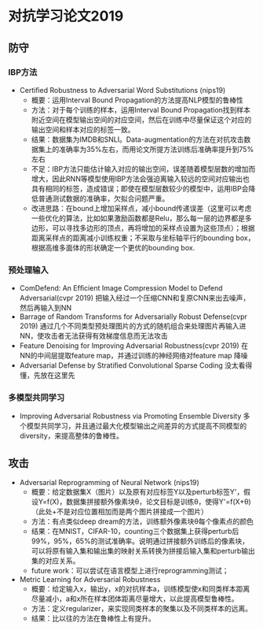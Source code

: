 # 对抗学习论文2019
## 防守
### IBP方法
- Certiﬁed Robustness to Adversarial Word Substitutions (nips19)
   - 概要：运用Interval Bound Propagation的方法提高NLP模型的鲁棒性
   - 方法：对于每个训练的样本，运用Interval Bound Propagation找到样本附近空间在模型输出空间的对应空间，然后在训练中尽量保证这个对应的输出空间和样本对应的标签一致。
   - 结果：数据集为IMDB和SNLI。Data-augmentation的方法在对抗攻击数据集上的准确率为35%左右，而用论文所提方法训练后准确率提升到75%左右
   - 不足：IBP方法只能估计输入对应的输出空间，误差随着模型层数的增加而增大，因此RNN等模型使用IBP方法会强迫离输入较远的空间对应输出也具有相同的标签，造成错误；即使在模型层数较少的模型中，运用IBP会降低普通测试数据的准确率，欠拟合问题严重。
   - 改进思路：在bound上增加采样点，减小bound传递误差（这里可以考虑一些优化的算法，比如如果激励函数都是Relu，那么每一层的边界都是多边形，可以寻找多边形的顶点，再将增加的采样点设置为这些顶点）；根据距离采样点的距离减小训练权重；不采取与坐标轴平行的bounding box，根据高维多面体的形状确定一个更优的bounding box.
### 预处理输入
- ComDefend: An Efﬁcient Image Compression Model to Defend Adversarial(cvpr 2019)
把输入经过一个压缩CNN和复原CNN来出去噪声，然后再输入到NN
- Barrage of Random Transforms for Adversarially Robust Defense(cvpr 2019)
通过几个不同类型预处理图片的方式的随机组合来处理图片再输入进NN，使攻击者无法获得有效梯度信息而无法攻击
- Feature Denoising for Improving Adversarial Robustness(cvpr 2019)
在NN的中间层提取feature map，并通过训练的神经网络对feature map 降噪
- Adversarial Defense by Stratiﬁed Convolutional Sparse Coding
没太看得懂，先放在这里先
### 多模型共同学习
- Improving Adversarial Robustness via Promoting Ensemble Diversity
多个模型共同学习，并且通过最大化模型输出之间差异的方式提高不同模型的diversity，来提高整体的鲁棒性。
## 攻击
- Adversarial Reprogramming of Neural Network (nips19)
   - 概要：给定数据集X（图片）以及原有对应标签Y以及perturb标签Y'，假设Y=f(X)，数据集拼接额外像素块θ，论文目标是训练θ，使得Y'=f(X+θ)（此处+不是对应位置相加而是两个图片拼接成一个图片）
   - 方法：有点类似deep dream的方法，训练额外像素块θ每个像素点的颜色
   - 结果：在MNIST，CIFAR-10，counting三个数据集上获得perturb后99%，95%，65%的测试准确率。说明通过拼接额外训练后的像素块，可以将原有输入集和输出集的映射关系转换为拼接后输入集和perturb输出集的对应关系。
   - future work：可以尝试在语言模型上进行reprogramming测试；
- Metric Learning for Adversarial Robustness
   - 概要：给定输入x，输出y，x的对抗样本a，训练模型使x和同类样本距离尽量减小，a和x所在样本团体距离尽量增大，以此提高模型鲁棒性。
   - 方法：定义regularizer，来实现同类样本的聚集以及不同类样本的远离。
   - 结果：比以往的方法在鲁棒性上有提升。
